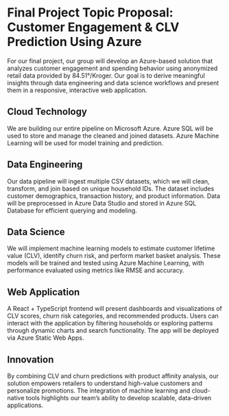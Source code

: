 # Final Project Topic Proposal: Customer Engagement & CLV Prediction Using Azure

For our final project, our group will develop an Azure-based solution that analyzes customer engagement and spending behavior using anonymized retail data provided by 84.51°/Kroger. Our goal is to derive meaningful insights through data engineering and data science workflows and present them in a responsive, interactive web application.

## Cloud Technology
We are building our entire pipeline on Microsoft Azure. Azure SQL will be used to store and manage the cleaned and joined datasets. Azure Machine Learning will be used for model training and prediction.

## Data Engineering
Our data pipeline will ingest multiple CSV datasets, which we will clean, transform, and join based on unique household IDs. The dataset includes customer demographics, transaction history, and product information. Data will be preprocessed in Azure Data Studio and stored in Azure SQL Database for efficient querying and modeling.

## Data Science
We will implement machine learning models to estimate customer lifetime value (CLV), identify churn risk, and perform market basket analysis. These models will be trained and tested using Azure Machine Learning, with performance evaluated using metrics like RMSE and accuracy.

## Web Application
A React + TypeScript frontend will present dashboards and visualizations of CLV scores, churn risk categories, and recommended products. Users can interact with the application by filtering households or exploring patterns through dynamic charts and search functionality. The app will be deployed via Azure Static Web Apps.

## Innovation
By combining CLV and churn predictions with product affinity analysis, our solution empowers retailers to understand high-value customers and personalize promotions. The integration of machine learning and cloud-native tools highlights our team’s ability to develop scalable, data-driven applications.
